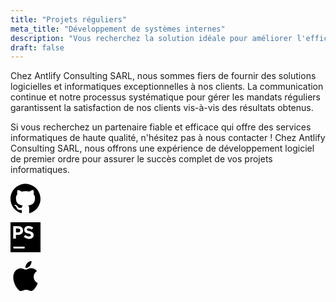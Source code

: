 ```yaml
---
title: "Projets réguliers"
meta_title: "Développement de systèmes internes"
description: "Vous recherchez la solution idéale pour améliorer l'efficacité de votre entreprise ?"
draft: false
---
```


Chez Antlify Consulting SARL, nous sommes fiers de fournir des solutions logicielles et informatiques exceptionnelles à nos clients. La communication continue et notre processus systématique pour gérer les mandats réguliers garantissent la satisfaction de nos clients vis-à-vis des résultats obtenus.

Si vous recherchez un partenaire fiable et efficace qui offre des services informatiques de haute qualité, n'hésitez pas à nous contacter ! Chez Antlify Consulting SARL, nous offrons une expérience de développement logiciel de premier ordre pour assurer le succès complet de vos projets informatiques.



<div class="flex justify-center">

<svg role="img" width="48" class="opacity-50 hover:opacity-75 ease-in-out duration-300 mx-4" viewBox="0 0 24 24" xmlns="http://www.w3.org/2000/svg"><title>GitHub</title><path d="M12 .297c-6.63 0-12 5.373-12 12 0 5.303 3.438 9.8 8.205 11.385.6.113.82-.258.82-.577 0-.285-.01-1.04-.015-2.04-3.338.724-4.042-1.61-4.042-1.61C4.422 18.07 3.633 17.7 3.633 17.7c-1.087-.744.084-.729.084-.729 1.205.084 1.838 1.236 1.838 1.236 1.07 1.835 2.809 1.305 3.495.998.108-.776.417-1.305.76-1.605-2.665-.3-5.466-1.332-5.466-5.93 0-1.31.465-2.38 1.235-3.22-.135-.303-.54-1.523.105-3.176 0 0 1.005-.322 3.3 1.23.96-.267 1.98-.399 3-.405 1.02.006 2.04.138 3 .405 2.28-1.552 3.285-1.23 3.285-1.23.645 1.653.24 2.873.12 3.176.765.84 1.23 1.91 1.23 3.22 0 4.61-2.805 5.625-5.475 5.92.42.36.81 1.096.81 2.22 0 1.606-.015 2.896-.015 3.286 0 .315.21.69.825.57C20.565 22.092 24 17.592 24 12.297c0-6.627-5.373-12-12-12"/></svg>

<svg role="img" width="48" class="opacity-50 hover:opacity-75 ease-in-out duration-300 mx-4" viewBox="0 0 24 24" xmlns="http://www.w3.org/2000/svg"><title>PhpStorm</title><path d="M7.833 6.611v-.055c0-1-.667-1.5-1.778-1.5H4.389v3.056h1.722c1.111-.001 1.722-.668 1.722-1.501zM0 0v24h24V0H0zm2.167 3.111h4.056c2.389 0 3.833 1.389 3.833 3.445v.055c0 2.333-1.778 3.5-4.056 3.5H4.333v3H2.167v-10zM11.278 21h-9v-1.5h9V21zM18.5 10.222c0 2-1.5 3.111-3.667 3.111-1.5-.056-3-.611-4.222-1.667l1.278-1.556c.89.722 1.833 1.222 3 1.222.889 0 1.444-.333 1.444-.944v-.056c0-.555-.333-.833-2-1.277C12.333 8.555 11 8 11 6v-.056c0-1.833 1.444-3 3.5-3 1.444 0 2.723.444 3.723 1.278l-1.167 1.667c-.889-.611-1.777-1-2.611-1-.833 0-1.278.389-1.278.889v.056c0 .667.445.889 2.167 1.333 2 .556 3.167 1.278 3.167 3v.055z"/></svg>

<svg role="img" width="48" class="opacity-50 hover:opacity-75 ease-in-out duration-300 mx-4" viewBox="0 0 24 24" xmlns="http://www.w3.org/2000/svg"><title>Apple</title><path d="M12.152 6.896c-.948 0-2.415-1.078-3.96-1.04-2.04.027-3.91 1.183-4.961 3.014-2.117 3.675-.546 9.103 1.519 12.09 1.013 1.454 2.208 3.09 3.792 3.039 1.52-.065 2.09-.987 3.935-.987 1.831 0 2.35.987 3.96.948 1.637-.026 2.676-1.48 3.676-2.948 1.156-1.688 1.636-3.325 1.662-3.415-.039-.013-3.182-1.221-3.22-4.857-.026-3.04 2.48-4.494 2.597-4.559-1.429-2.09-3.623-2.324-4.39-2.376-2-.156-3.675 1.09-4.61 1.09zM15.53 3.83c.843-1.012 1.4-2.427 1.245-3.83-1.207.052-2.662.805-3.532 1.818-.78.896-1.454 2.338-1.273 3.714 1.338.104 2.715-.688 3.559-1.701"/></svg>
</div>
